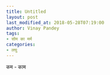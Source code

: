 ```yaml
---
title: Untitled
layout: post
last_modified_at: 2018-05-28T07:19:00
author: Vinay Pandey
tags:
- सोम का मर्म
categories:
- लघु
---
```

कम - काम



